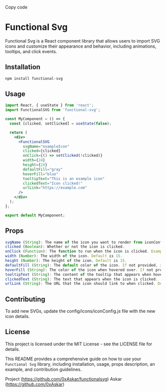 Copy code
# Functional Svg

Functional Svg is a React component library that allows users to import SVG icons and customize their appearance and behavior, including animations, tooltips, and click events.

## Installation

```bash
npm install functional-svg
```

## Usage

```jsx
import React, { useState } from 'react';
import FunctionalSVG from 'functional-svg';

const MyComponent = () => {
  const [clicked, setClicked] = useState(false);

  return (
    <div>
      <FunctionalSVG
        svgName="exampleIcon"
        clicked={clicked}
        onClick={() => setClicked(!clicked)}
        width={24}
        height={24}
        defaultFill="gray"
        hoverFill="blue"
        tooltipText="This is an example icon"
        clickedText="Icon clicked!"
        urlLink="https://example.com"
      />
    </div>
  );
};

export default MyComponent;
```

## Props
```jsx
svgName (String): The name of the icon you want to render from iconConfig.js.
clicked (Boolean): Whether or not the icon is clicked.
onClick (Function): The function to run when the icon is clicked. Example: onClick={() => setClicked("iconName")}.
width (Number): The width of the icon. Default is 15.
height (Number): The height of the icon. Default is 15.
defaultFill (String): The default color of the icon. If not provided, it will be a preset gray. Default is rgba(75,75,75, 0.5).
hoverFill (String): The color of the icon when hovered over. If not provided, it will be a preset mint. Default is #00ffd5.
tooltipText (String): The content of the tooltip that appears when hovering over the icon.
clickedText (String): The text that appears when the icon is clicked.
urlLink (String): The URL that the icon should link to when clicked. Default is null.
```

## Contributing

To add new SVGs, update the config/icons/iconConfig.js file with the new icon details.

## License

This project is licensed under the MIT License - see the LICENSE file for details.


This README provides a comprehensive guide on how to use your `Functional Svg` library, including installation, usage, props description, an example, and contribution guidelines.

Project (https://github.com/0xAskar/functionalsvg)
Askar (https://github.com/0xAskar)






